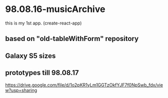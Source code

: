 # 98.08.16-musicArchive
this is my 1st app.
(create-react-app)

## based on "old-tableWithForm" repository
## Galaxy S5 sizes
## prototypes till 98.08.17
https://drive.google.com/file/d/1o2pKR1yLm1GGTzOkfYJF7f0NpSwb_fdx/view?usp=sharing
